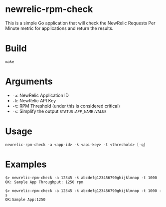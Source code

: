 # newrelic-rpm-check
This is a simple Go application that will check the NewRelic Requests Per Minute metric for applications and return the results.

# Build
`make`

# Arguments

* `-a`: NewRelic Application ID
* `-k`: NewRelic API Key
* `-t`: RPM Threshold (under this is considered critical)
* `-s`: Simplify the output `STATUS:APP_NAME:VALUE`

# Usage
`newrelic-rpm-check -a <app-id> -k <api-key> -t <threshold> [-q]`

# Examples

```
$> newrelic-rpm-check -a 12345 -k abcdefg123456790ghijklmnop -t 1000
OK: Sample App Throughput: 1250 rpm
```

```
$> newrelic-rpm-check -a 12345 -k abcdefg123456790ghijklmnop -t 1000 -s
OK:Sample App:1250
```
